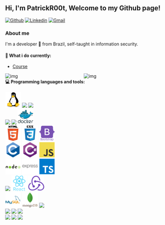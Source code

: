 ## Hi, I'm PatrickR00t, Welcome to my Github page!

[![Github](https://img.shields.io/badge/-Github-000?style=flat&logo=Github&logoColor=white)](https://github.com/PatrickR00t)
[![Linkedin](https://img.shields.io/badge/-LinkedIn-blue?style=flat&logo=Linkedin&logoColor=white)](https://www.linkedin.com/in/patrick-santiago-840b41219/)
[![Gmail](https://img.shields.io/badge/-Gmail-c14438?style=flat&logo=Gmail&logoColor=white)](mailto:patrick.s.falquetti@gmail.com)

### About me
I'm a developer 🚀 from Brazil, self-taught in information security.
#### 🌱 What i do currently:
- [Course](https://www.betrybe.com/)

<img align="right" alt="img" src="https://disk.mediaindonesia.com/thumbs/1800x1200/news/2021/12/1671c689ad064315918667b5bc357efc.jpg" width="50%" height="auto" />
<img align="right" alt="img" src="https://2.bp.blogspot.com/-Wo3MdcNsSMA/Wo4ieTNp40I/AAAAAAAACrg/w34vRQ9Kg1ol4pBOLIer-4TPSsNF1hX_ACLcBGAs/s1600/Screen%2BShot%2B2018-02-22%2Bat%2B8.48.59%2BAM.png" width="50%" height="auto" />

#### :computer: Programming languages and tools: 
<p>
<code><img width="10%" src="https://raw.githubusercontent.com/devicons/devicon/master/icons/linux/linux-original.svg"></code>
<code><img width="10%" src="https://www.vectorlogo.zone/logos/gnu_bash/gnu_bash-icon.svg"></code>
<code><img width="10%" src="https://www.vectorlogo.zone/logos/git-scm/git-scm-ar21.svg"></code>
<br />
<code><img width="10%" src="https://upload.wikimedia.org/wikipedia/commons/1/11/VMware_logo.svg"></code>
<code><img width="10%" src="https://www.vectorlogo.zone/logos/virtualbox/virtualbox-icon.svg"></code>
<code><img width="10%" src="https://raw.githubusercontent.com/devicons/devicon/master/icons/docker/docker-original-wordmark.svg"></code>
<br />
<code><img width="10%" src="https://raw.githubusercontent.com/devicons/devicon/master/icons/html5/html5-original-wordmark.svg"></code>
<code><img width="10%" src="https://raw.githubusercontent.com/devicons/devicon/master/icons/css3/css3-original-wordmark.svg"></code>
<code><img width="10%" src="https://raw.githubusercontent.com/devicons/devicon/master/icons/bootstrap/bootstrap-plain-wordmark.svg"></code>
<br />
<code><img width="10%" src="https://raw.githubusercontent.com/devicons/devicon/master/icons/c/c-original.svg"></code>
<code><img width="10%" src="https://raw.githubusercontent.com/devicons/devicon/master/icons/csharp/csharp-original.svg"></code>
<code><img width="10%" src="https://raw.githubusercontent.com/devicons/devicon/master/icons/javascript/javascript-original.svg"></code>
<br />
<code><img width="10%" src="https://raw.githubusercontent.com/devicons/devicon/master/icons/nodejs/nodejs-original-wordmark.svg"></code>
<code><img width="10%" src="https://raw.githubusercontent.com/devicons/devicon/master/icons/express/express-original-wordmark.svg"></code>
<code><img width="10%" src="https://raw.githubusercontent.com/devicons/devicon/master/icons/typescript/typescript-original.svg"></code>
<br />
<code><img width="10%" src="https://reactnative.dev/img/header_logo.svg"></code>
<code><img width="10%" src="https://raw.githubusercontent.com/devicons/devicon/master/icons/react/react-original-wordmark.svg"></code>
<code><img width="10%" src="https://raw.githubusercontent.com/devicons/devicon/master/icons/redux/redux-original.svg"></code>
<br />
<code><img width="10%" src="https://raw.githubusercontent.com/devicons/devicon/master/icons/mysql/mysql-original-wordmark.svg"></code>
<code><img width="10%" src="https://raw.githubusercontent.com/devicons/devicon/master/icons/mongodb/mongodb-original-wordmark.svg"></code>
<code><img width="10%" src="https://www.vectorlogo.zone/logos/getpostman/getpostman-icon.svg"></code>
<br />
<code><img width="10%" src="https://raw.githubusercontent.com/simple-icons/simple-icons/6e46ec1fc23b60c8fd0d2f2ff46db82e16dbd75f/icons/cypress.svg"></code>
<code><img width="10%" src="https://www.vectorlogo.zone/logos/mochajs/mochajs-icon.svg"></code>
<code><img width="10%" src="https://www.vectorlogo.zone/logos/jestjsio/jestjsio-icon.svg"></code>
<br />
<code><img width="10%" src="https://www.vectorlogo.zone/logos/unity3d/unity3d-icon.svg"></code>
<code><img width="10%" src="https://upload.wikimedia.org/wikipedia/commons/7/79/Construct_3_Logo.svg"></code>
<code><img width="10%" src="https://cdn.worldvectorlogo.com/logos/arduino-1.svg"></code>
</p>
